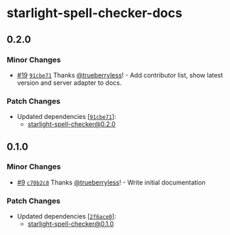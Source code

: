 # starlight-spell-checker-docs

## 0.2.0

### Minor Changes

- [#19](https://github.com/trueberryless-org/starlight-spell-checker/pull/19) [`91cbe71`](https://github.com/trueberryless-org/starlight-spell-checker/commit/91cbe71c919caa28a9cc701a5a2261eda0789e98) Thanks [@trueberryless](https://github.com/trueberryless)! - Add contributor list, show latest version and server adapter to docs.

### Patch Changes

- Updated dependencies [[`91cbe71`](https://github.com/trueberryless-org/starlight-spell-checker/commit/91cbe71c919caa28a9cc701a5a2261eda0789e98)]:
  - starlight-spell-checker@0.2.0

## 0.1.0

### Minor Changes

- [#9](https://github.com/trueberryless-org/starlight-spell-checker/pull/9) [`c70b2c8`](https://github.com/trueberryless-org/starlight-spell-checker/commit/c70b2c8d5f9ad86d406004b4524d5ad7ca8d20e6) Thanks [@trueberryless](https://github.com/trueberryless)! - Write initial documentation

### Patch Changes

- Updated dependencies [[`2f6ace0`](https://github.com/trueberryless-org/starlight-spell-checker/commit/2f6ace07dd5566b816afac01af28c2a0625698a1)]:
  - starlight-spell-checker@0.1.0
